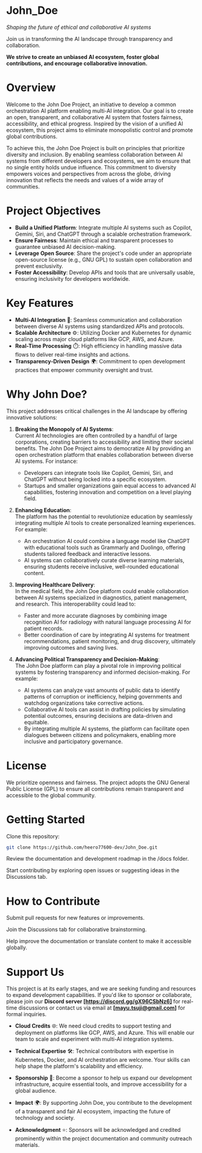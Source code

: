 # John_Doe
*Shaping the future of ethical and collaborative AI systems*

Join us in transforming the AI landscape through transparency and collaboration.

**We strive to create an unbiased AI ecosystem, foster global contributions, and encourage collaborative innovation.**



# **Overview**
Welcome to the John Doe Project, an initiative to develop a common orchestration AI platform enabling multi-AI integration. Our goal is to create an open, transparent, and collaborative AI system that fosters fairness, accessibility, and ethical progress. Inspired by the vision of a unified AI ecosystem, this project aims to eliminate monopolistic control and promote global contributions.

To achieve this, the John Doe Project is built on principles that prioritize diversity and inclusion. By enabling seamless collaboration between AI systems from different developers and ecosystems, we aim to ensure that no single entity holds undue influence. This commitment to diversity empowers voices and perspectives from across the globe, driving innovation that reflects the needs and values of a wide array of communities.


# Project Objectives
- **Build a Unified Platform**: Integrate multiple AI systems such as Copilot, Gemini, Siri, and ChatGPT through a scalable orchestration framework.
- **Ensure Fairness**: Maintain ethical and transparent processes to guarantee unbiased AI decision-making.
- **Leverage Open Source**: Share the project's code under an appropriate open-source license (e.g., GNU GPL) to sustain open collaboration and prevent exclusivity.
- **Foster Accessibility**: Develop APIs and tools that are universally usable, ensuring inclusivity for developers worldwide.


# Key Features
- **Multi-AI Integration** 🤖: Seamless communication and collaboration between diverse AI systems using standardized APIs and protocols.
- **Scalable Architecture** ⚙️: Utilizing Docker and Kubernetes for dynamic scaling across major cloud platforms like GCP, AWS, and Azure.
- **Real-Time Processing** ⏱️: High efficiency in handling massive data flows to deliver real-time insights and actions.
- **Transparency-Driven Design** 🌍: Commitment to open development practices that empower community oversight and trust.

# **Why John Doe?**
This project addresses critical challenges in the AI landscape by offering innovative solutions:

1. **Breaking the Monopoly of AI Systems**:  
   Current AI technologies are often controlled by a handful of large corporations, creating barriers to accessibility and limiting their societal benefits. The John Doe Project aims to democratize AI by providing an open orchestration platform that enables collaboration between diverse AI systems. For instance:
   - Developers can integrate tools like Copilot, Gemini, Siri, and ChatGPT without being locked into a specific ecosystem.
   - Startups and smaller organizations gain equal access to advanced AI capabilities, fostering innovation and competition on a level playing field.

2. **Enhancing Education**:  
   The platform has the potential to revolutionize education by seamlessly integrating multiple AI tools to create personalized learning experiences. For example:
   - An orchestration AI could combine a language model like ChatGPT with educational tools such as Grammarly and Duolingo, offering students tailored feedback and interactive lessons.
   - AI systems can collaboratively curate diverse learning materials, ensuring students receive inclusive, well-rounded educational content.

3. **Improving Healthcare Delivery**:  
   In the medical field, the John Doe platform could enable collaboration between AI systems specialized in diagnostics, patient management, and research. This interoperability could lead to:
   - Faster and more accurate diagnoses by combining image recognition AI for radiology with natural language processing AI for patient records.
   - Better coordination of care by integrating AI systems for treatment recommendations, patient monitoring, and drug discovery, ultimately improving outcomes and saving lives.

4. **Advancing Political Transparency and Decision-Making**:  
   The John Doe platform can play a pivotal role in improving political systems by fostering transparency and informed decision-making. For example:
   - AI systems can analyze vast amounts of public data to identify patterns of corruption or inefficiency, helping governments and watchdog organizations take corrective actions.
   - Collaborative AI tools can assist in drafting policies by simulating potential outcomes, ensuring decisions are data-driven and equitable.
   - By integrating multiple AI systems, the platform can facilitate open dialogues between citizens and policymakers, enabling more inclusive and participatory governance.

# License
We prioritize openness and fairness. The project adopts the GNU General Public License (GPL) to ensure all contributions remain transparent and accessible to the global community.

# Getting Started
Clone this repository:

```bash
git clone https://github.com/heero77600-dev/John_Doe.git
```
Review the documentation and development roadmap in the /docs folder.

Start contributing by exploring open issues or suggesting ideas in the Discussions tab.

# How to Contribute
Submit pull requests for new features or improvements.

Join the Discussions tab for collaborative brainstorming.

Help improve the documentation or translate content to make it accessible globally.

# Support Us
This project is at its early stages, and we are seeking funding and resources to expand development capabilities. If you'd like to sponsor or collaborate, please join our **Discord server [https://discord.gg/gX96CSbNz6]** for real-time discussions or contact us via email at **[mayu.tsuji@gmail.com]** for formal inquiries.

- **Cloud Credits** 🌐: We need cloud credits to support testing and deployment on platforms like GCP, AWS, and Azure. This will enable our team to scale and experiment with multi-AI integration systems.

- **Technical Expertise** 🛠️: Technical contributors with expertise in Kubernetes, Docker, and AI orchestration are welcome. Your skills can help shape the platform's scalability and efficiency.

- **Sponsorship** 🤝: Become a sponsor to help us expand our development infrastructure, acquire essential tools, and improve accessibility for a global audience.

- **Impact** 🌍: By supporting John Doe, you contribute to the development of a transparent and fair AI ecosystem, impacting the future of technology and society.

- **Acknowledgment** ⭐: Sponsors will be acknowledged and credited prominently within the project documentation and community outreach materials.

